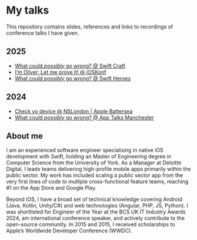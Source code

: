 # My talks

This repository contains slides, references and links to recordings of conference talks I have given.

## 2025

- [What could _possibly_ go wrong? @ Swift Craft](./2025/swift-craft)
- [I’m Oliver: Let me prove it! @ iOSKonf](./2025/ioskonf)
- [What could _possibly_ go wrong? @ Swift Heroes](./2025/swift-heroes)

## 2024

- [Check yo device @ NSLondon | Apple Battersea](./2024/nslondon)
- [What could _possibly_ go wrong? @ App Talks Manchester](./2024/app-talks-manchester)

## About me

I am an experienced software engineer specialising in native iOS development with Swift, holding an Master of Engineering degree in Computer Science from the University of York. 
As a Manager at Deloitte Digital, I leads teams delivering high-profile mobile apps primarily within the public sector.
My work has included scaling a public sector app from the very first lines of code to multiple cross-functional feature teams, reaching #1 on the App Store and Google Play.

Beyond iOS, I have a broad set of technical knowledge covering Android (Java, Kotlin, Unity/C#) and web technologies (Angular, PHP, JS, Python). 
I was shortlisted for Engineer of the Year at the BCS UK IT Industry Awards 2024, am international conference speaker, and actively contribute to the open-source community. 
In 2015 and 2015, I received scholarships to Apple’s Worldwide Developer Conference (WWDC).
